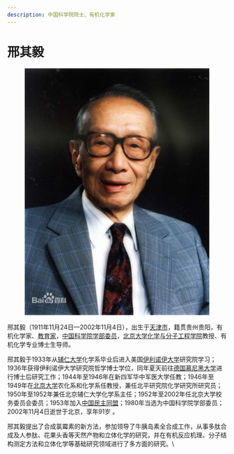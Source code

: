 ```yaml
---
description: 中国科学院院士、有机化学家
---
```


# 邢其毅

&#x20;    &#x20;

<figure><img src="../.gitbook/assets/image (2).png" alt=""><figcaption></figcaption></figure>

邢其毅（1911年11月24日—2002年11月4日），出生于[天津市](https://baike.baidu.com/item/%E5%A4%A9%E6%B4%A5%E5%B8%82/213824?fromModule=lemma\_inlink)，籍贯贵州贵阳，有机化学家、[教育家](https://baike.baidu.com/item/%E6%95%99%E8%82%B2%E5%AE%B6/10341583?fromModule=lemma\_inlink)，[中国科学院学部委员](https://baike.baidu.com/item/%E4%B8%AD%E5%9B%BD%E7%A7%91%E5%AD%A6%E9%99%A2%E5%AD%A6%E9%83%A8%E5%A7%94%E5%91%98/10229951?fromModule=lemma\_inlink)，[北京大学化学与分子工程学院](https://baike.baidu.com/item/%E5%8C%97%E4%BA%AC%E5%A4%A7%E5%AD%A6%E5%8C%96%E5%AD%A6%E4%B8%8E%E5%88%86%E5%AD%90%E5%B7%A5%E7%A8%8B%E5%AD%A6%E9%99%A2/3076042?fromModule=lemma\_inlink)教授、有机化学专业博士生导师。

&#x20;     邢其毅于1933年从[辅仁大学](https://baike.baidu.com/item/%E8%BE%85%E4%BB%81%E5%A4%A7%E5%AD%A6/18780083?fromModule=lemma\_inlink)化学系毕业后进入美国[伊利诺伊大学](https://baike.baidu.com/item/%E4%BC%8A%E5%88%A9%E8%AF%BA%E4%BC%8A%E5%A4%A7%E5%AD%A6/1373290?fromModule=lemma\_inlink)研究院学习；1936年获得伊利诺伊大学研究院哲学博士学位，同年夏天前往[德国慕尼黑大学](https://baike.baidu.com/item/%E5%BE%B7%E5%9B%BD%E6%85%95%E5%B0%BC%E9%BB%91%E5%A4%A7%E5%AD%A6/258605?fromModule=lemma\_inlink)进行博士后研究工作；1944年至1946年在新四军华中军医大学任教；1946年至1949年在[北京大学](https://baike.baidu.com/item/%E5%8C%97%E4%BA%AC%E5%A4%A7%E5%AD%A6/110221?fromModule=lemma\_inlink)农化系和化学系任教授，兼任北平研究院化学研究所研究员；1950年至1952年兼任北京辅仁大学化学系主任；1952年至2002年任北京大学校务委员会委员；1953年加入[中国民主同盟](https://baike.baidu.com/item/%E4%B8%AD%E5%9B%BD%E6%B0%91%E4%B8%BB%E5%90%8C%E7%9B%9F/457730?fromModule=lemma\_inlink)；1980年当选为中国科学院学部委员；2002年11月4日逝世于北京，享年91岁  。

&#x20;     邢其毅提出了合成氯霉素的新方法，参加领导了牛胰岛素全合成工作，从事多肽合成及人参肽、花果头香等天然产物和立体化学的研究，并在有机反应机理、分子结构测定方法和立体化学等基础研究领域进行了多方面的研究。\
